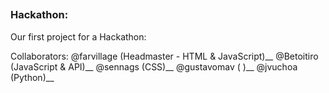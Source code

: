 ##
### Hackathon:

Our first project for a Hackathon:

  Collaborators:
  @farvillage (Headmaster - HTML & JavaScript)__
  @Betoitiro (JavaScript & API)__
  @sennags (CSS)__
  @gustavomav ( )__
  @jvuchoa (Python)__
##

